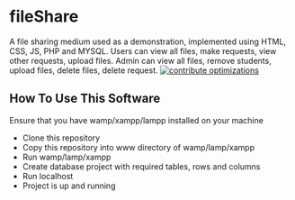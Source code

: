 # fileShare
A file sharing medium used as a demonstration, implemented using HTML, CSS, JS, PHP and MYSQL.
Users can view all files, make requests, view other requests, upload files.
Admin can view all files, remove students, upload files, delete files, delete request.
[![contribute optimizations](https://img.shields.io/badge/contributions-welcome-brightgreen.svg?style=flat)](https://github.com/Mastersam07/OnlineExamination/issues)

## How To Use This Software
Ensure that you have wamp/xampp/lampp installed on your machine

* Clone this repository
* Copy this repository into www directory of wamp/lamp/xampp
* Run wamp/lamp/xampp
* Create database project with required tables, rows and columns
* Run localhost
* Project is up and running


